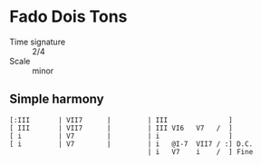 # Fado Dois Tons

<dl>
<dt>Time signature</dt><dd>2/4</dd>
<dt>Scale</dt><dd>minor</dd>
</dl>

## Simple harmony

```
[:III       | VII7      |         | III               ]
[ III       | VII7      |         | III VI6   V7   /  ]
[ i         | V7        |         | i                 ]
[ i         | V7        |         | i   @I-7  VII7 / :] D.C.
                                  | i   V7    i    /  ] Fine
```

<!--
vim:syntax=markdown:tabstop=20
-->
